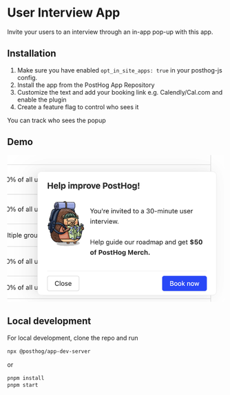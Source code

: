 # User Interview App

Invite your users to an interview through an in-app pop-up with this app.

## Installation

1. Make sure you have enabled `opt_in_site_apps: true` in your posthog-js config.
2. Install the app from the PostHog App Repository
3. Customize the text and add your booking link e.g. Calendly/Cal.com and enable the plugin
4. Create a feature flag to control who sees it

You can track who sees the popup

## Demo

![Example popup](example.png)

## Local development

For local development, clone the repo and run

```bash
npx @posthog/app-dev-server
```

or

```bash
pnpm install
pnpm start
```
